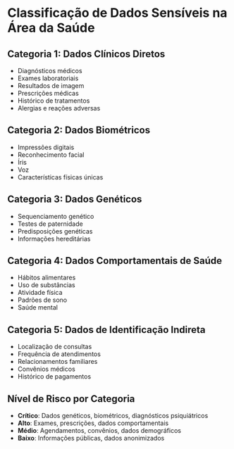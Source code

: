 # Classificação de Dados Sensíveis na Área da Saúde

## Categoria 1: Dados Clínicos Diretos
- Diagnósticos médicos
- Exames laboratoriais
- Resultados de imagem
- Prescrições médicas
- Histórico de tratamentos
- Alergias e reações adversas

## Categoria 2: Dados Biométricos
- Impressões digitais
- Reconhecimento facial
- Íris
- Voz
- Características físicas únicas

## Categoria 3: Dados Genéticos
- Sequenciamento genético
- Testes de paternidade
- Predisposições genéticas
- Informações hereditárias

## Categoria 4: Dados Comportamentais de Saúde
- Hábitos alimentares
- Uso de substâncias
- Atividade física
- Padrões de sono
- Saúde mental

## Categoria 5: Dados de Identificação Indireta
- Localização de consultas
- Frequência de atendimentos
- Relacionamentos familiares
- Convênios médicos
- Histórico de pagamentos

## Nível de Risco por Categoria
- **Crítico**: Dados genéticos, biométricos, diagnósticos psiquiátricos
- **Alto**: Exames, prescrições, dados comportamentais
- **Médio**: Agendamentos, convênios, dados demográficos
- **Baixo**: Informações públicas, dados anonimizados